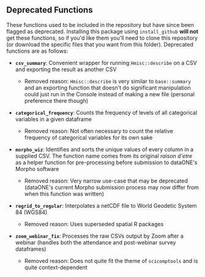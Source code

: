 ## Deprecated Functions

These functions used to be included in the repository but have since been flagged as deprecated. Installing this package using `install_github` **will not** get these functions, so if you'd like them you'll need to clone this repository (or download the specific files that you want from this folder). Deprecated functions are as follows:

- **`csv_summary`**: Convenient wrapper for running `Hmisc::describe` on a CSV and exporting the result as another CSV
    - Removed reason: `Hmisc::describe` is very similar to `base::summary` and an exporting function that doesn't do significant manipulation could just run in the Console instead of making a new file (personal preference there though) 

- **`categorical_frequency`**: Counts the frequency of levels of all categorical variables in a given dataframe
    - Removed reason: Not often necessary to count the relative frequency of categorical variables for its own sake
    
- **`morpho_wiz`**: Identifies and sorts the unique values of every column in a supplied CSV. The function name comes from its original *raison d'etre* as a helper function for pre-processing before submission to dataONE's Morpho software
    - Removed reason: Very narrow use-case that may be deprecated (dataONE's current Morpho submission process may now differ from when this function was written)

- **`regrid_to_regular`**: Interpolates a netCDF file to World Geodetic System 84 (WGS84)
    - Removed reason: Uses superseded spatial R packages

- **`zoom_webinar_fix`**: Processes the raw CSVs output by Zoom after a webinar (handles both the attendance and post-webinar survey dataframes)
    - Removed reason: Does not quite fit the theme of `scicomptools` and is quite context-dependent 
